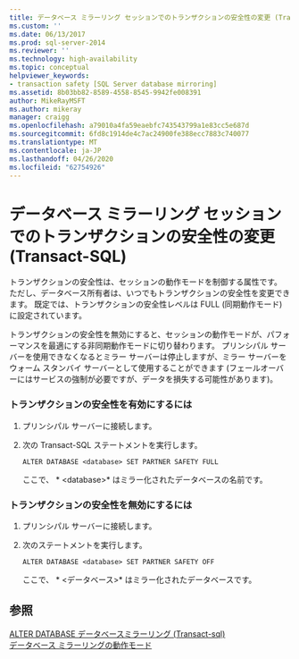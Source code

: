 ```yaml
---
title: データベース ミラーリング セッションでのトランザクションの安全性の変更 (Transact-SQL) | Microsoft Docs
ms.custom: ''
ms.date: 06/13/2017
ms.prod: sql-server-2014
ms.reviewer: ''
ms.technology: high-availability
ms.topic: conceptual
helpviewer_keywords:
- transaction safety [SQL Server database mirroring]
ms.assetid: 8b03bb82-8589-4558-8545-9942fe008391
author: MikeRayMSFT
ms.author: mikeray
manager: craigg
ms.openlocfilehash: a79010a4fa59eaebfc743543799a1e83cc5e687d
ms.sourcegitcommit: 6fd8c1914de4c7ac24900fe388ecc7883c740077
ms.translationtype: MT
ms.contentlocale: ja-JP
ms.lasthandoff: 04/26/2020
ms.locfileid: "62754926"
---
```

# <a name="change-transaction-safety-in-a-database-mirroring-session-transact-sql"></a>データベース ミラーリング セッションでのトランザクションの安全性の変更 (Transact-SQL)
  トランザクションの安全性は、セッションの動作モードを制御する属性です。 ただし、データベース所有者は、いつでもトランザクションの安全性を変更できます。 既定では、トランザクションの安全性レベルは FULL (同期動作モード) に設定されています。  
  
 トランザクションの安全性を無効にすると、セッションの動作モードが、パフォーマンスを最適にする非同期動作モードに切り替わります。 プリンシパル サーバーを使用できなくなるとミラー サーバーは停止しますが、ミラー サーバーをウォーム スタンバイ サーバーとして使用することができます (フェールオーバーにはサービスの強制が必要ですが、データを損失する可能性があります)。  
  
### <a name="to-turn-on-transaction-safety"></a>トランザクションの安全性を有効にするには  
  
1.  プリンシパル サーバーに接続します。  
  
2.  次の Transact-SQL ステートメントを実行します。  
  
    ```  
    ALTER DATABASE <database> SET PARTNER SAFETY FULL  
    ```  
  
     ここで、 * \<database>* はミラー化されたデータベースの名前です。  
  
### <a name="to-turn-off-transaction-safety"></a>トランザクションの安全性を無効にするには  
  
1.  プリンシパル サーバーに接続します。  
  
2.  次のステートメントを実行します。  
  
    ```  
    ALTER DATABASE <database> SET PARTNER SAFETY OFF  
    ```  
  
     ここで、 * \<データベース>* はミラー化されたデータベースです。  
  
## <a name="see-also"></a>参照  
 [ALTER DATABASE データベースミラーリング &#40;Transact-sql&#41;](/sql/t-sql/statements/alter-database-transact-sql-database-mirroring)   
 [データベース ミラーリングの動作モード](database-mirroring-operating-modes.md)  
  
  
